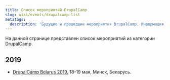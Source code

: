 ```yaml
---
title: Список мероприятий DrupalCamp
slug: wiki/events/drupalcamp-list
metatags:
  description: 'Будущие и прошедшие мероприятия DrupalCamp. Информация, отчеты, доклады и докладчики.'
---
```


На данной странице представлен список мероприятий из категории DrupalCamp.

## 2019

- [DrupalCamp Belarus 2019](../2019/belarus/index.md), 18-19 мая, Минск, Беларусь.
